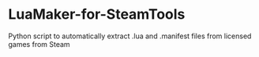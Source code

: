 # LuaMaker-for-SteamTools
Python script to automatically extract .lua and .manifest files from licensed games from Steam
